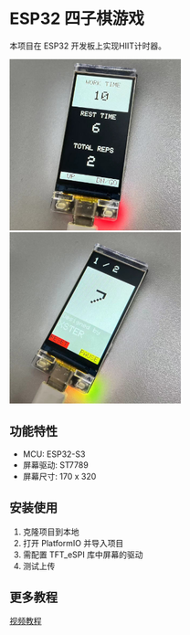 # ESP32 四子棋游戏

本项目在 ESP32 开发板上实现HIIT计时器。

<img src="./images/img1.jpg" width=300/>
<img src="./images/img2.jpg" width=300/>

## 功能特性
- MCU: ESP32-S3
- 屏幕驱动: ST7789
- 屏幕尺寸: 170 x 320

## 安装使用

1. 克隆项目到本地
2. 打开 PlatformIO 并导入项目
3. 需配置 TFT_eSPI 库中屏幕的驱动
4. 测试上传

## 更多教程
<a href="#">视频教程</a>
